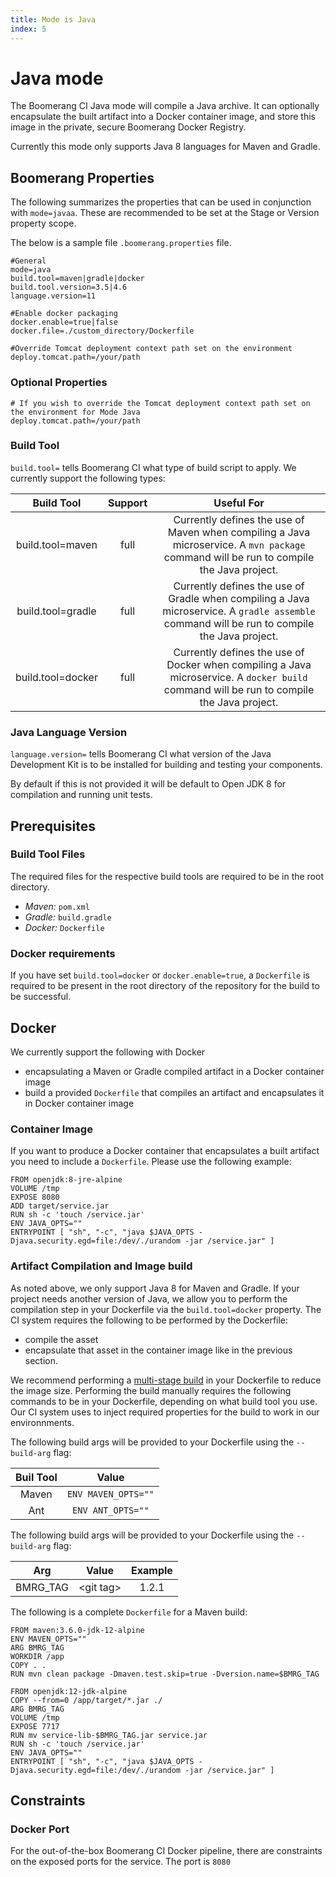 ```yaml
---
title: Mode is Java
index: 5
---
```


# Java mode

The Boomerang CI Java mode will compile a Java archive. It can optionally encapsulate the built artifact into a Docker container image, and store this image in the private, secure Boomerang Docker Registry.

Currently this mode only supports Java 8 languages for Maven and Gradle.

## Boomerang Properties

The following summarizes the properties that can be used in conjunction with `mode=javaa`. These are recommended to be set at the Stage or Version property scope.

The below is a sample file `.boomerang.properties` file.

```
#General
mode=java
build.tool=maven|gradle|docker
build.tool.version=3.5|4.6
language.version=11

#Enable docker packaging
docker.enable=true|false
docker.file=./custom_directory/Dockerfile

#Override Tomcat deployment context path set on the environment
deploy.tomcat.path=/your/path
```

### Optional Properties

```
# If you wish to override the Tomcat deployment context path set on the environment for Mode Java
deploy.tomcat.path=/your/path
```

### Build Tool

`build.tool=` tells Boomerang CI what type of build script to apply. We currently support the following types:

|  **Build Tool**   | **Support** |                                                                **Useful For**                                                                |
| :---------------: | :---------: | :------------------------------------------------------------------------------------------------------------------------------------------: |
| build.tool=maven  |    full     |   Currently defines the use of Maven when compiling a Java microservice. A `mvn package` command will be run to compile the Java project.    |
| build.tool=gradle |    full     | Currently defines the use of Gradle when compiling a Java microservice. A `gradle assemble` command will be run to compile the Java project. |
| build.tool=docker |    full     |  Currently defines the use of Docker when compiling a Java microservice. A `docker build` command will be run to compile the Java project.   |

### Java Language Version

`language.version=` tells Boomerang CI what version of the Java Development Kit is to be installed for building and testing your components.

By default if this is not provided it will be default to Open JDK 8 for compilation and running unit tests.

## Prerequisites

### Build Tool Files

The required files for the respective build tools are required to be in the root directory.

- _Maven:_ `pom.xml`
- _Gradle:_ `build.gradle`
- _Docker:_ `Dockerfile`

### Docker requirements

If you have set `build.tool=docker` or `docker.enable=true`, a `Dockerfile` is required to be present in the root directory of the repository for the build to be successful.

## Docker

We currently support the following with Docker

- encapsulating a Maven or Gradle compiled artifact in a Docker container image
- build a provided `Dockerfile` that compiles an artifact and encapsulates it in Docker container image

### Container Image

If you want to produce a Docker container that encapsulates a built artifact you need to include a `Dockerfile`. Please use the following example:

```
FROM openjdk:8-jre-alpine
VOLUME /tmp
EXPOSE 8080
ADD target/service.jar
RUN sh -c 'touch /service.jar'
ENV JAVA_OPTS=""
ENTRYPOINT [ "sh", "-c", "java $JAVA_OPTS -Djava.security.egd=file:/dev/./urandom -jar /service.jar" ]
```

### Artifact Compilation and Image build

As noted above, we only support Java 8 for Maven and Gradle. If your project needs another version of Java, we allow you to perform the compilation step in your Dockerfile via the `build.tool=docker` property. The CI system requires the following to be performed by the Dockerfile:

- compile the asset
- encapsulate that asset in the container image like in the previous section.

We recommend performing a [multi-stage build](https://docs.docker.com/develop/develop-images/multistage-build/) in your Dockerfile to reduce the image size. Performing the build manually requires the following commands to be in your Dockerfile, depending on what build tool you use. Our CI system uses to inject required properties for the build to work in our environnments.

The following build args will be provided to your Dockerfile using the `--build-arg` flag:

| **Buil Tool** |      **Value**      |
| :-----------: | :-----------------: |
|     Maven     | `ENV MAVEN_OPTS=""` |
|      Ant      |  `ENV ANT_OPTS=""`  |

The following build args will be provided to your Dockerfile using the `--build-arg` flag:

| **Arg**  | **Value**  | **Example** |
| :------: | :--------: | :---------: |
| BMRG_TAG | \<git tag> |    1.2.1    |

The following is a complete `Dockerfile` for a Maven build:

```
FROM maven:3.6.0-jdk-12-alpine
ENV MAVEN_OPTS=""
ARG BMRG_TAG
WORKDIR /app
COPY . .
RUN mvn clean package -Dmaven.test.skip=true -Dversion.name=$BMRG_TAG

FROM openjdk:12-jdk-alpine
COPY --from=0 /app/target/*.jar ./
ARG BMRG_TAG
VOLUME /tmp
EXPOSE 7717
RUN mv service-lib-$BMRG_TAG.jar service.jar
RUN sh -c 'touch /service.jar'
ENV JAVA_OPTS=""
ENTRYPOINT [ "sh", "-c", "java $JAVA_OPTS -Djava.security.egd=file:/dev/./urandom -jar /service.jar" ]
```

## Constraints

### Docker Port

For the out-of-the-box Boomerang CI Docker pipeline, there are constraints on the exposed ports for the service. The port is `8080`
